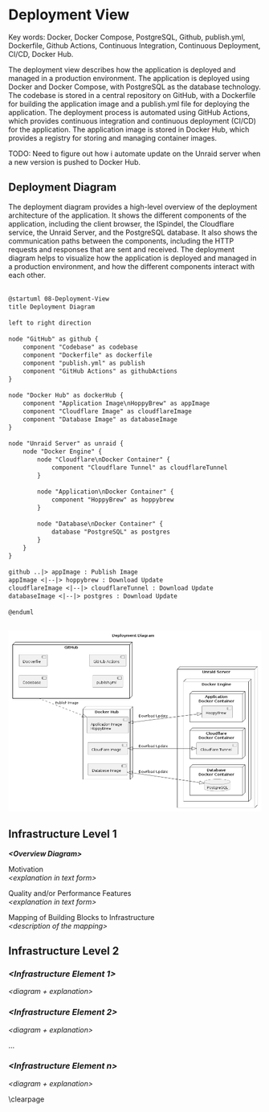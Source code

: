 # Deployment View

Key words: Docker, Docker Compose, PostgreSQL, Github, publish.yml, Dockerfile, Github Actions, Continuous Integration, Continuous Deployment, CI/CD, Docker Hub.

The deployment view describes how the application is deployed and managed in a production environment. The application is deployed using Docker and Docker Compose, with PostgreSQL as the database technology. The codebase is stored in a central repository on GitHub, with a Dockerfile for building the application image and a publish.yml file for deploying the application. The deployment process is automated using GitHub Actions, which provides continuous integration and continuous deployment (CI/CD) for the application. The application image is stored in Docker Hub, which provides a registry for storing and managing container images.

TODO: Need to figure out how i automate update on the Unraid server when a new version is pushed to Docker Hub.

## Deployment Diagram

The deployment diagram provides a high-level overview of the deployment architecture of the application. It shows the different components of the application, including the client browser, the ISpindel, the Cloudflare service, the Unraid Server, and the PostgreSQL database. It also shows the communication paths between the components, including the HTTP requests and responses that are sent and received. The deployment diagram helps to visualize how the application is deployed and managed in a production environment, and how the different components interact with each other.

<pre id="mycode" class="haskell numberLines" startFrom="100">
  <code>
@startuml 08-Deployment-View
title Deployment Diagram

left to right direction

node "GitHub" as github {
    component "Codebase" as codebase
    component "Dockerfile" as dockerfile
    component "publish.yml" as publish
    component "GitHub Actions" as githubActions
}

node "Docker Hub" as dockerHub {
    component "Application Image\nHoppyBrew" as appImage
    component "Cloudflare Image" as cloudflareImage
    component "Database Image" as databaseImage
}

node "Unraid Server" as unraid {
    node "Docker Engine" {
        node "Cloudflare\nDocker Container" {
            component "Cloudflare Tunnel" as cloudflareTunnel
        }

        node "Application\nDocker Container" {
            component "HoppyBrew" as hoppybrew
        }

        node "Database\nDocker Container" {
            database "PostgreSQL" as postgres
        }
    }
}

github ..|> appImage : Publish Image
appImage <|--|> hoppybrew : Download Update
cloudflareImage <|--|> cloudflareTunnel : Download Update
databaseImage <|--|> postgres : Download Update

@enduml
    </code>
</pre>

![Deployment Diagram](../images/08-Deployment-View.png)



## Infrastructure Level 1

***\<Overview Diagram\>***

Motivation  
*\<explanation in text form\>*

Quality and/or Performance Features  
*\<explanation in text form\>*

Mapping of Building Blocks to Infrastructure  
*\<description of the mapping\>*

## Infrastructure Level 2

### *\<Infrastructure Element 1\>*

*\<diagram + explanation\>*

### *\<Infrastructure Element 2\>*

*\<diagram + explanation\>*

…

### *\<Infrastructure Element n\>*

*\<diagram + explanation\>*

\clearpage
